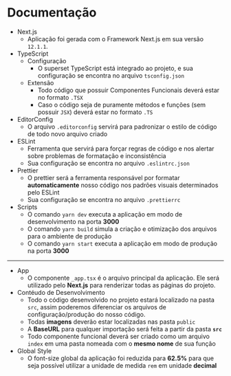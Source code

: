 # Documentação

- Next.js
    - Aplicação foi gerada com o Framework Next.js em sua versão `12.1.1`.
- TypeScript
    - Configuração
        - O superset TypeScript está integrado ao projeto, e sua configuração se encontra no arquivo `tsconfig.json`
    - Extensão
        - Todo código que possuir Componentes Funcionais deverá estar no formato `.TSX`
        - Caso o código seja de puramente métodos e funções (sem possuir `JSX`) deverá estar no formato `.TS`
- EditorConfig
    - O arquivo `.editorconfig` servirá para padronizar o estilo de código de todo novo arquivo criado
- ESLint
    - Ferramenta que servirá para forçar regras de código e nos alertar sobre problemas de formatação e inconsistência
    - Sua configuração se encontra no arquivo `.eslintrc.json`
- Prettier
    - O prettier será a ferramenta responsável por formatar **automaticamente** nosso código nos padrões visuais determinados pelo ESLint
    - Sua configuração se encontra no arquivo `.prettierrc`
- Scripts
    - O comando `yarn dev` executa a aplicação em modo de desenvolvimento na porta **3000**
    - O comando `yarn build` simula a criação e otimização dos arquivos para o ambiente de  produção
    - O comando `yarn start` executa a aplicação em modo de produção na porta **3000**

---

- App
    - O componente `_app.tsx` é o arquivo principal da aplicação. Ele será utilizado pelo **Next.js** para renderizar todas as páginas do projeto.
- Contéudo de Desenvolvimento
    - Todo o código desenvolvido no projeto estará localizado na pasta `src`, assim poderemos diferenciar os arquivos de configuração/produção do nosso código.
    - Todas **imagens** deverão estar localizadas nas pasta `public`
    - A **BaseURL** para qualquer importação será feita a partir da pasta **`src`**
    - Todo componente funcional deverá ser criado como um arquivo `index` em uma pasta nomeada com o **mesmo nome** de sua função
- Global Style
    - O font-size global da aplicação foi reduzida para **62.5%** para que seja possível utilizar a unidade de medida `rem` em unidade **decimal**
